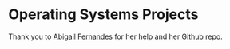 # Operating Systems Projects
Thank you to [Abigail Fernandes](https://github.com/AbigailFernandes) for her help and her [Github repo](https://github.com/AbigailFernandes/CSCI3753).
